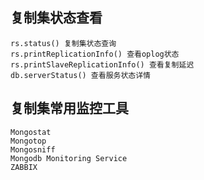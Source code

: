 ## 复制集状态查看

    rs.status() 复制集状态查询
    rs.printReplicationInfo() 查看oplog状态
    rs.printSlaveReplicationInfo() 查看复制延迟
    db.serverStatus() 查看服务状态详情

## 复制集常用监控工具

    Mongostat
    Mongotop
    Mongosniff
    Mongodb Monitoring Service
    ZABBIX